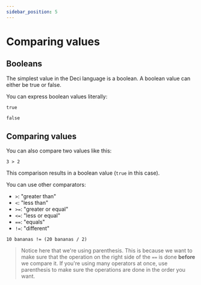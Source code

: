 ```yaml
---
sidebar_position: 5
---
```


# Comparing values

## Booleans

The simplest value in the Deci language is a boolean. A boolean value can either be true or false.

You can express boolean values literally:

```deci live
true
```

```deci live
false
```

## Comparing values

You can also compare two values like this:

```deci live
3 > 2
```

This comparison results in a boolean value (`true` in this case).

You can use other comparators:

- `>`: "greater than"
- `<`: "less than"
- `>=`: "greater or equal"
- `<=`: "less or equal"
- `==`: "equals"
- `!=`: "different"

```deci live
10 bananas != (20 bananas / 2)
```

> Notice here that we're using parenthesis. This is because we want to make sure that the operation on the right side of the `==` is done **before** we compare it. If you're using many operators at once, use parenthesis to make sure the operations are done in the order you want.

